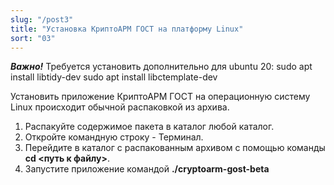 ```yaml
---
slug: "/post3"
title: "Установка КриптоАРМ ГОСТ на платформу Linux"
sort: "03"
---
```


***Важно!*** Требуется установить дополнительно для ubuntu 20:
sudo apt install libtidy-dev
sudo apt install libctemplate-dev


Установить приложение КриптоАРМ ГОСТ на операционную систему Linux происходит обычной распаковкой из архива.

1. Распакуйте содержимое пакета в каталог любой каталог.
2. Откройте командную строку - Терминал.
3. Перейдите в каталог с распакованным архивом с помощью команды **cd \<путь к файлу\>**.
4. Запустите приложение командой **./cryptoarm-gost-beta**



